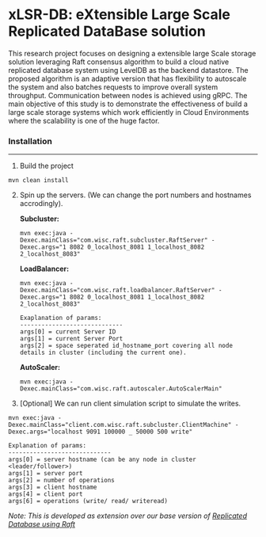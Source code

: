 # xLSR-DB: eXtensible Large Scale Replicated DataBase solution

This research project focuses on designing a extensible large Scale storage solution leveraging Raft consensus algorithm to build a cloud native replicated database system using LevelDB as the backend datastore. The proposed algorithm is an adaptive version that has flexibility to autoscale the system and also batches requests to improve overall system throughput. Communication between nodes is achieved using gRPC. The main objective of this study is to demonstrate the effectiveness of build a large scale storage systems which work efficiently in Cloud Environments where the scalability is one of the huge factor.

### Installation
----
1. Build the project
```
mvn clean install
```

2. Spin up the servers. (We can change the port numbers and hostnames accrodingly).

    **Subcluster:**

    ```
    mvn exec:java -Dexec.mainClass="com.wisc.raft.subcluster.RaftServer" -Dexec.args="1 8082 0_localhost_8081 1_localhost_8082 2_localhost_8083"
    ```

    **LoadBalancer:**

    ```
    mvn exec:java -Dexec.mainClass="com.wisc.raft.loadbalancer.RaftServer" -Dexec.args="1 8082 0_localhost_8081 1_localhost_8082 2_localhost_8083"
    ```
    ```
    Exaplanation of params:
    -----------------------------
    args[0] = current Server ID
    args[1] = current Server Port
    args[2] = space seperated id_hostname_port covering all node details in cluster (including the current one).
    ```

    **AutoScaler:**

    ```
    mvn exec:java -Dexec.mainClass="com.wisc.raft.autoscaler.AutoScalerMain" 
    ```

3. [Optional] We can run client simulation script to simulate the writes.
```
mvn exec:java -Dexec.mainClass="client.com.wisc.raft.subcluster.ClientMachine" -Dexec.args="localhost 9091 100000 _ 50000 500 write"
```

```
Explanation of params:
-----------------------------
args[0] = server hostname (can be any node in cluster <leader/follower>)
args[1] = server port
args[2] = number of operations
args[3] = client hostname
args[4] = client port
args[6] = operations (write/ read/ writeread)
```

*Note: This is developed as extension over our base version of [Replicated Database using Raft](https://github.com/souravsuresh/ReplicatedDB)*

<!-- 
Report can be found at : [xLSR-DB Report](xLSR-DB.pdf) -->